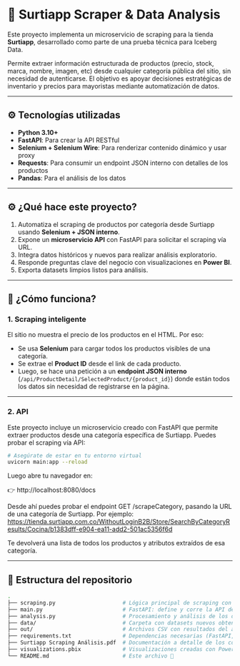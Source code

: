 # 🛒 Surtiapp Scraper & Data Analysis

Este proyecto implementa un microservicio de scraping para la tienda **Surtiapp**, desarrollado como parte de una prueba técnica para Iceberg Data.

Permite extraer información estructurada de productos (precio, stock, marca, nombre, imagen, etc) desde cualquier categoría pública del sitio, sin necesidad de autenticarse. El objetivo es apoyar decisiones estratégicas de inventario y precios para mayoristas mediante automatización de datos.

---

## ⚙️ Tecnologías utilizadas

- **Python 3.10+**
- **FastAPI**: Para crear la API RESTful
- **Selenium + Selenium Wire**: Para renderizar contenido dinámico y usar proxy
- **Requests**: Para consumir un endpoint JSON interno con detalles de los productos
- **Pandas**: Para el análisis de los datos

---

## ⚙️ ¿Qué hace este proyecto?

1. Automatiza el scraping de productos por categoría desde Surtiapp usando **Selenium + JSON interno**.
2. Expone un **microservicio API** con FastAPI para solicitar el scraping vía URL.
3. Integra datos históricos y nuevos para realizar análisis exploratorio.
4. Responde preguntas clave del negocio con visualizaciones en **Power BI**.
5. Exporta datasets limpios listos para análisis.

---

## 🚀 ¿Cómo funciona?
### 1. Scraping inteligente
El sitio no muestra el precio de los productos en el HTML. Por eso:
- Se usa **Selenium** para cargar todos los productos visibles de una categoría.
- Se extrae el **Product ID** desde el link de cada producto.
- Luego, se hace una petición a un **endpoint JSON interno** (`/api/ProductDetail/SelectedProduct/{product_id}`) donde están todos los datos sin necesidad de registrarse en la página.

---

### 2. API 
Este proyecto incluye un microservicio creado con FastAPI que permite extraer productos desde una categoría específica de Surtiapp. Puedes probar el scraping vía API:

```bash
# Asegúrate de estar en tu entorno virtual
uvicorn main:app --reload
```

Luego abre tu navegador en:

👉 http://localhost:8080/docs

Desde ahí puedes probar el endpoint GET /scrapeCategory, pasando la URL de una categoría de Surtiapp. Por ejemplo:
https://tienda.surtiapp.com.co/WithoutLoginB2B/Store/SearchByCategoryResults/Cocina/b1383dff-e904-ea11-add2-501ac5356f6d

Te devolverá una lista de todos los productos y atributos extraídos de esa categoría.

---

## 📁 Estructura del repositorio

```bash
.
├── scraping.py                     # Lógica principal de scraping con Selenium + JSON endpoint
├── main.py                         # FastAPI: define y corre la API del microservicio
├── analysis.py                     # Procesamiento y análisis de los datos extraídos
├── data/                           # Carpeta con datasets nuevos obtenidos vía scraping
├── out/                            # Archivos CSV con resultados del análisis por pregunta
├── requirements.txt                # Dependencias necesarias (FastAPI, Selenium, Pandas, etc.)
├── Surtiapp Scraping Análisis.pdf  # Documentación a detalle de los códigos y el análisis obtenido
├── visualizations.pbix             # Visualizaciones creadas con Power BI
└── README.md                       # Este archivo 🙂
